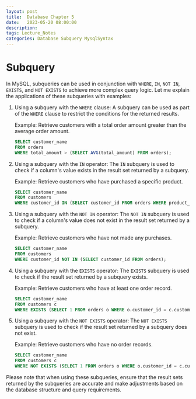 ```yaml
---
layout: post
title:  Database Chapter 5
date:   2023-05-20 08:00:00
description: 
tags: Lecture_Notes 
categories: Database Subquery MysqlSyntax
---
```


# Subquery

In MySQL, subqueries can be used in conjunction with `WHERE`, `IN`, `NOT IN`, `EXISTS`, and `NOT EXISTS` to achieve more complex query logic. Let me explain the applications of these subqueries with examples:

1. Using a subquery with the `WHERE` clause:
   A subquery can be used as part of the `WHERE` clause to restrict the conditions for the returned results.

   Example: Retrieve customers with a total order amount greater than the average order amount.

   ```sql
   SELECT customer_name
   FROM orders
   WHERE total_amount > (SELECT AVG(total_amount) FROM orders);
   ```

2. Using a subquery with the `IN` operator:
   The `IN` subquery is used to check if a column's value exists in the result set returned by a subquery.

   Example: Retrieve customers who have purchased a specific product.

   ```sql
   SELECT customer_name
   FROM customers
   WHERE customer_id IN (SELECT customer_id FROM orders WHERE product_id = '123');
   ```

3. Using a subquery with the `NOT IN` operator:
   The `NOT IN` subquery is used to check if a column's value does not exist in the result set returned by a subquery.

   Example: Retrieve customers who have not made any purchases.

   ```sql
   SELECT customer_name
   FROM customers
   WHERE customer_id NOT IN (SELECT customer_id FROM orders);
   ```

4. Using a subquery with the `EXISTS` operator:
   The `EXISTS` subquery is used to check if the result set returned by a subquery exists.

   Example: Retrieve customers who have at least one order record.

   ```sql
   SELECT customer_name
   FROM customers c
   WHERE EXISTS (SELECT 1 FROM orders o WHERE o.customer_id = c.customer_id);
   ```

5. Using a subquery with the `NOT EXISTS` operator:
   The `NOT EXISTS` subquery is used to check if the result set returned by a subquery does not exist.

   Example: Retrieve customers who have no order records.

   ```sql
   SELECT customer_name
   FROM customers c
   WHERE NOT EXISTS (SELECT 1 FROM orders o WHERE o.customer_id = c.customer_id);
   ```

Please note that when using these subqueries, ensure that the result sets returned by the subqueries are accurate and make adjustments based on the database structure and query requirements.